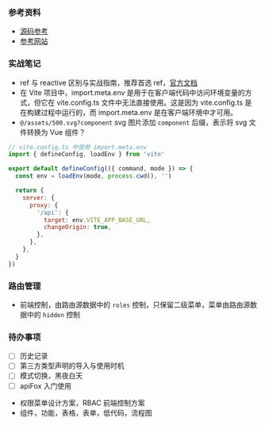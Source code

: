 ### 参考资料

- [源码参考](https://github.com/arco-design/arco-design-pro-vue)
- [参考网站](https://pure-admin-thin.netlify.app/#/login)

### 实战笔记

- ref 与 reactive 区别与实战指南，推荐首选 ref，[官方文档](https://cn.vuejs.org/guide/essentials/reactivity-fundamentals.html#declaring-reactive-state-1)
- 在 Vite 项目中，import.meta.env 是用于在客户端代码中访问环境变量的方式，但它在 vite.config.ts 文件中无法直接使用。这是因为 vite.config.ts 是在构建过程中运行的，而 import.meta.env 是在客户端环境中才可用。
- `@/assets/500.svg?component` svg 图片添加 `component` 后缀，表示将 svg 文件转换为 Vue 组件？

```js
// vite.config.ts 中使用 import.meta.env
import { defineConfig, loadEnv } from 'vite'

export default defineConfig(({ command, mode }) => {
  const env = loadEnv(mode, process.cwd(), '')

  return {
    server: {
      proxy: {
        '/api': {
          target: env.VITE_APP_BASE_URL,
          changeOrigin: true,
        },
      },
    },
  }
})
```

### 路由管理

- 前端控制，由路由源数据中的 `roles` 控制，只保留二级菜单，菜单由路由源数据中的 `hidden` 控制

### 待办事项

- [ ] 历史记录
- [ ] 第三方类型声明的导入与使用时机
- [ ] 模式切换，黑夜白天
- [ ] apiFox 入门使用
- 权限菜单设计方案，RBAC 前端控制方案
- 组件，功能，表格，表单，低代码，流程图
